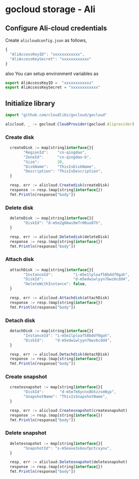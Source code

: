 # gocloud storage - Ali

## Configure Ali-cloud credentials

Create `alicloudconfig.json` as follows,
```js
{
  "AliAccessKeyID": "xxxxxxxxxxxx",
  "AliAccessKeySecret": "xxxxxxxxxxxx"
}
```

also You can setup environment variables as

```js
export AliAccessKeyID =  "xxxxxxxxxxxx"
export AliAccessKeySecret = "xxxxxxxxxxxx"
```

## Initialize library

```js
import "github.com/cloudlibz/gocloud/gocloud"

alicloud, _ := gocloud.CloudProvider(gocloud.Aliprovider)
```

### Create disk

```js
  createDisk := map[string]interface{}{
        "RegionId":    "cn-qingdao",
        "ZoneId":      "cn-qingdao-b",
        "Size":        20,
        "DiskName":    "ThisIsDiskName",
        "Description": "ThisIsDescription",
  }

  resp, err := alicloud.Createdisk(createDisk)
  response := resp.(map[string]interface{})
  fmt.Println(response["body"])
```

### Delete disk

```js
  deleteDisk := map[string]interface{}{
        "DiskId": "d-m5e2g66ws9m7r00ux87h",
  }

  resp, err := alicloud.Deletedisk(deleteDisk)
  response := resp.(map[string]interface{})
  fmt.Println(response["body"])
```

### Attach disk

```js
  attachDisk := map[string]interface{}{
        "InstanceId":         "i-m5e1lploaf58bddf0gah",
        "DiskId":             "d-m5edwiwlyyn7bwz6cdd4",
        "DeleteWithInstance": false,
  }

  resp, err := alicloud.Attachdisk(attachDisk)
  response := resp.(map[string]interface{})
  fmt.Println(response["body"])
```

### Detach disk

```js
  detachDisk := map[string]interface{}{
		"InstanceId": "i-m5e1lploaf58bddf0gah",
        "DiskId":     "d-m5edwiwlyyn7bwz6cdd4",
  }

  resp, err := alicloud.Detachdisk(detachDisk)
  response := resp.(map[string]interface{})
  fmt.Println(response["body"])
```

### Create snapshot

```js
  createsnapshot := map[string]interface{}{
		"DiskId":       "d-m5e7k6ycnx8b5zzsm0yp",
        "SnapshotName": "ThisIsSnapshotName",
  }

  resp, err := alicloud.Createsnapshot(createsnapshot)
  response := resp.(map[string]interface{})
  fmt.Println(response["body"])
```

### Delete snapshot

```js
  deletesnapshot := map[string]interface{}{
		"SnapshotId": "s-m5eave3s6oufpctcxynu",
  }

  resp, err := alicloud.Deletesnapshot(deletesnapshot)
  response := resp.(map[string]interface{})
  fmt.Println(response["body"])
```
